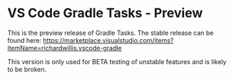 # VS Code Gradle Tasks - Preview

This is the preview release of Gradle Tasks. The stable release can be found here: https://marketplace.visualstudio.com/items?itemName=richardwillis.vscode-gradle

This version is only used for BETA testing of unstable features and is likely to be broken.
